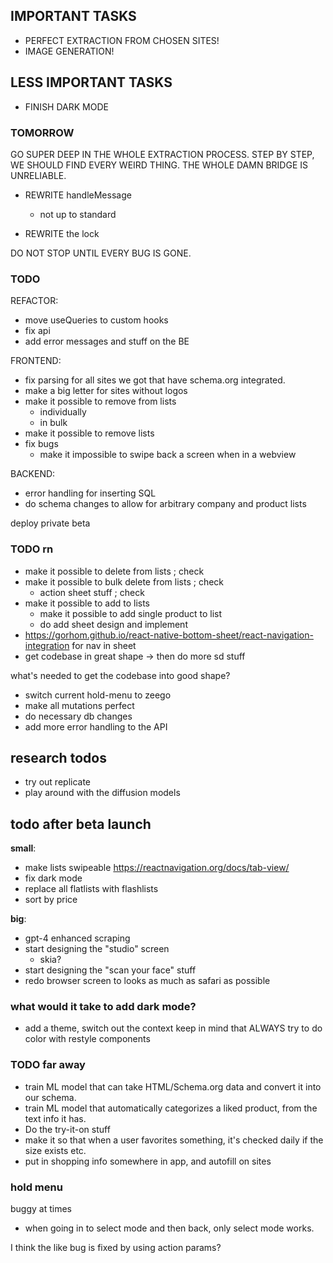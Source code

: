 ## IMPORTANT TASKS

- PERFECT EXTRACTION FROM CHOSEN SITES!
- IMAGE GENERATION!

## LESS IMPORTANT TASKS

- FINISH DARK MODE

### TOMORROW

GO SUPER DEEP IN THE WHOLE EXTRACTION PROCESS. STEP BY STEP, WE SHOULD FIND EVERY WEIRD THING. THE WHOLE DAMN BRIDGE IS UNRELIABLE.

- REWRITE handleMessage

  - not up to standard

- REWRITE the lock

DO NOT STOP UNTIL EVERY BUG IS GONE.

### TODO

REFACTOR:

- move useQueries to custom hooks
- fix api
- add error messages and stuff on the BE

FRONTEND:

- fix parsing for all sites we got that have schema.org integrated.
- make a big letter for sites without logos
- make it possible to remove from lists
  - individually
  - in bulk
- make it possible to remove lists
- fix bugs
  - make it impossible to swipe back a screen when in a webview

BACKEND:

- error handling for inserting SQL
- do schema changes to allow for arbitrary company and product lists

deploy private beta

### TODO rn

- make it possible to delete from lists ; check
- make it possible to bulk delete from lists ; check
  - action sheet stuff ; check
- make it possible to add to lists
  - make it possible to add single product to list
  - do add sheet design and implement
- https://gorhom.github.io/react-native-bottom-sheet/react-navigation-integration for nav in sheet
- get codebase in great shape -> then do more sd stuff

what's needed to get the codebase into good shape?

- switch current hold-menu to zeego
- make all mutations perfect
- do necessary db changes
- add more error handling to the API

## research todos

- try out replicate
- play around with the diffusion models

## todo after beta launch

**small**:

- make lists swipeable
  https://reactnavigation.org/docs/tab-view/
- fix dark mode
- replace all flatlists with flashlists
- sort by price

**big**:

- gpt-4 enhanced scraping
- start designing the "studio" screen
  - skia?
- start designing the "scan your face" stuff
- redo browser screen to looks as much as safari as possible

### what would it take to add dark mode?

- add a theme, switch out the context
  keep in mind that ALWAYS try to do color with restyle components

### TODO far away

- train ML model that can take HTML/Schema.org data and convert it into our schema.
- train ML model that automatically categorizes a liked product, from the text info it has.
- Do the try-it-on stuff
- make it so that when a user favorites something, it's checked daily if the size exists etc.
- put in shopping info somewhere in app, and autofill on sites

### hold menu

buggy at times

- when going in to select mode and then back, only select mode works.

I think the like bug is fixed by using action params?
